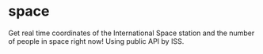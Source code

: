 # space
Get real time coordinates of the International Space station and the number of people in space right now!
Using public API by ISS.
